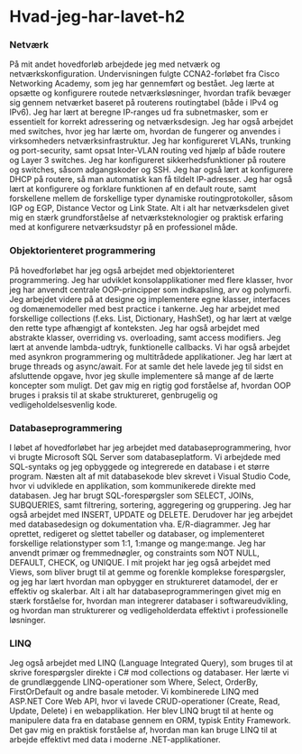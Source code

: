 # Hvad-jeg-har-lavet-h2
### Netværk
På mit andet hovedforløb arbejdede jeg med netværk og netværkskonfiguration. Undervisningen fulgte CCNA2-forløbet fra Cisco Networking Academy, som jeg har gennemført og bestået.
Jeg lærte at opsætte og konfigurere routede netværksløsninger, hvordan trafik bevæger sig gennem netværket baseret på routerens routingtabel (både i IPv4 og IPv6). Jeg har lært at beregne IP-ranges ud fra subnetmasker, som er essentielt for korrekt adressering og netværksdesign. Jeg har også arbejdet med switches, hvor jeg har lærte om, hvordan de fungerer og anvendes i virksomheders netværksinfrastruktur. Jeg har konfigureret VLANs, trunking og port-security, samt opsat Inter-VLAN routing ved hjælp af både routere og Layer 3 switches. Jeg har konfigureret sikkerhedsfunktioner på routere og switches, såsom adgangskoder og SSH. Jeg har også lært at konfigurere DHCP på routere, så man automatisk kan få tildelt IP-adresser. Jeg har også lært at konfigurere og forklare funktionen af en default route, samt forskellene mellem de forskellige typer dynamiske routingprotokoller, såsom IGP og EGP, Distance Vector og Link State. Alt i alt har netværksdelen givet mig en stærk grundforståelse af netværksteknologier og praktisk erfaring med at konfigurere netværksudstyr på en professionel måde.

### Objektorienteret programmering
På hovedforløbet har jeg også arbejdet med objektorienteret programmering. Jeg har udviklet konsolapplikationer med flere klasser, hvor jeg har anvendt centrale OOP-principper som indkapsling, arv og polymorfi. Jeg arbejdet videre på at designe og implementere egne klasser, interfaces og domænemodeller med best practice i tankerne. Jeg har arbejdet med forskellige collections (f.eks. List, Dictionary, HashSet), og har lært at vælge den rette type afhængigt af konteksten. Jeg har også arbejdet med abstrakte klasser, overriding vs. overloading, samt access modifiers. Jeg lært at anvende lambda-udtryk, funktionelle callbacks. Vi har også arbejdet med asynkron programmering og multitrådede applikationer. Jeg har lært at bruge threads og async/await.
For at samle det hele lavede jeg til sidst en afsluttende opgave, hvor jeg skulle implementere så mange af de lærte koncepter som muligt. Det gav mig en rigtig god forståelse af, hvordan OOP bruges i praksis til at skabe struktureret, genbrugelig og vedligeholdelsesvenlig kode.

### Databaseprogrammering
I løbet af hovedforløbet har jeg arbejdet med databaseprogrammering, hvor vi brugte Microsoft SQL Server som databaseplatform. Vi arbejdede med SQL-syntaks og jeg opbyggede og integrerede en database i et større program. Næsten alt af mit databasekode blev skrevet i Visual Studio Code, hvor vi udviklede en applikation, som kommunikerede direkte med databasen. Jeg har brugt SQL-forespørgsler som SELECT, JOINs, SUBQUERIES, samt filtrering, sortering, aggregering og gruppering. Jeg har også arbejdet med INSERT, UPDATE og DELETE. Derudover har jeg arbejdet med databasedesign og dokumentation vha. E/R-diagrammer. Jeg har oprettet, redigeret og slettet tabeller og databaser, og implementeret forskellige relationstyper som 1:1, 1:mange og mange:mange. Jeg har anvendt primær og fremmednøgler, og constraints som NOT NULL, DEFAULT, CHECK, og UNIQUE. I mit projekt har jeg også arbejdet med Views, som bliver brugt  til at gemme og forenkle komplekse forespørgsler, og jeg har lært hvordan man opbygger en struktureret datamodel, der er effektiv og skalerbar. Alt i alt har databaseprogrammeringen givet mig en stærk forståelse for, hvordan man integrerer databaser i softwareudvikling, og hvordan man strukturerer og vedligeholderdata effektivt i professionelle løsninger.

### LINQ
Jeg også arbejdet med LINQ (Language Integrated Query), som bruges til at skrive forespørgsler direkte i C# mod collections og databaser. Her lærte vi de grundlæggende LINQ-operationer som Where, Select, OrderBy, FirstOrDefault og andre basale metoder. Vi kombinerede LINQ med ASP.NET Core Web API, hvor vi lavede CRUD-operationer (Create, Read, Update, Delete) i en webapplikation. Her blev LINQ brugt til at hente og manipulere data fra en database gennem en ORM, typisk Entity Framework. Det gav mig en praktisk forståelse af, hvordan man kan bruge LINQ til at arbejde effektivt med data i moderne .NET-applikationer.
